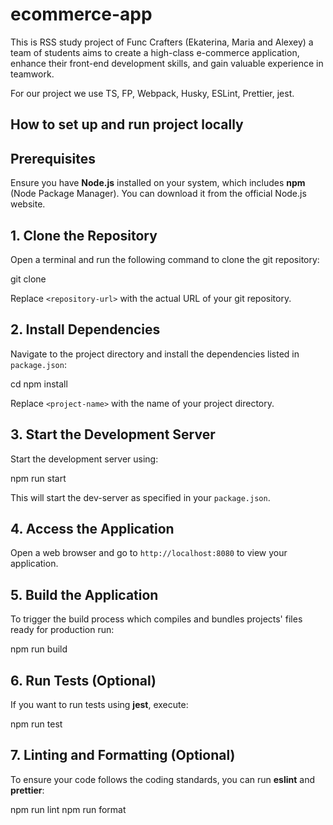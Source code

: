 # ecommerce-app

This is RSS study project of Func Crafters (Ekaterina, Maria and Alexey) a team of students aims to create a high-class e-commerce application, enhance their front-end development skills, and gain valuable experience in teamwork.

For our project we use TS, FP, Webpack, Husky, ESLint, Prettier, jest.

## How to set up and run project locally

## Prerequisites
Ensure you have **Node.js** installed on your system, which includes **npm** (Node Package Manager). You can download it from the official Node.js website.

## 1. Clone the Repository
Open a terminal and run the following command to clone the git repository:

git clone <repository-url>

Replace `<repository-url>` with the actual URL of your git repository.

## 2. Install Dependencies
Navigate to the project directory and install the dependencies listed in `package.json`:

cd <project-name> npm install

Replace `<project-name>` with the name of your project directory.

## 3. Start the Development Server
Start the development server using:

npm run start

This will start the dev-server as specified in your `package.json`.

## 4. Access the Application
Open a web browser and go to `http://localhost:8080` to view your application.

## 5. Build the Application
To trigger the build process which compiles and bundles projects' files ready for production run:

npm run build

## 6. Run Tests (Optional)
If you want to run tests using **jest**, execute:

npm run test

## 7. Linting and Formatting (Optional)
To ensure your code follows the coding standards, you can run **eslint** and **prettier**:

npm run lint 
npm run format
